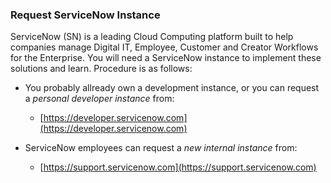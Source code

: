 ### Request ServiceNow Instance

ServiceNow (SN) is a leading Cloud Computing platform built to help companies manage Digital IT, Employee, Customer and Creator Workflows for the Enterprise. You will need a ServiceNow instance to implement these solutions and learn. Procedure is as follows:

* You probably allready own a development instance, or you can request a *personal developer instance* from: 
    * [https://developer.servicenow.com](https://developer.servicenow.com)

* ServiceNow employees can request a *new internal instance* from:
    *  [https://support.servicenow.com](https://support.servicenow.com)
